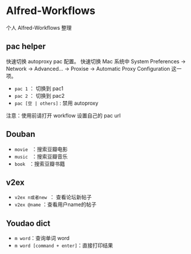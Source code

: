 Alfred-Workflows
================

个人 Alfred-Workflows 整理


## pac helper
快速切换 autoproxy pac 配置。
快速切换 Mac 系统中 System Preferences -> Network -> Advanced... -> Proxise -> Automatic Proxy Configuration 这一项。

*  `pac 1` ： 切换到 pac1
*  `pac 2` ： 切换到 pac2
*  `pac [空 | others]` : 禁用 autoproxy


注意：使用前请打开 workflow 设置自己的 pac url

## Douban

* `movie ` ：搜索豆瓣电影
* `music ` ：搜索豆瓣音乐
* `book `  ：搜索豆瓣书籍

## v2ex
* `v2ex n或者new `： 查看论坛新帖子
* `v2ex @name` ：查看用户name的帖子

## Youdao dict

* `m word`：查询单词 word
* `m word [command + enter]`：直接打印结果